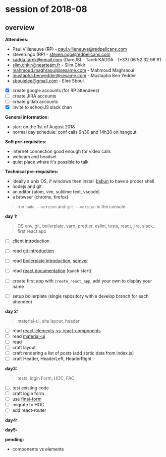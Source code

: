 # session of 2018-08
## overview

**Attendees:**
* Paul Villeneuve (RP) - paul.villeneuve@redpelicans.com
* steven.ngo (RP) - steven.ngo@redpelicans.com
* kadda.tarek@gmail.com (DareJS) - Tarek KADDA - (+33) 06 52 32 98 91
* slim.chkir@nearteam.fr - Slim Chkir
* mahmoud.maghraoui@sesame.com - Mahmoud Maghraoui
* mustapha.benyedder@sesame.com - Mustapha Ben Yedder
* sbouielee@gmail.com - Elee Sboui


- [x] create google accounts (for RP attendees)
- [ ] create JIRA accounts 
- [ ] create gitlab accounts
- [x] invite to schoolJS slack chan

**General information:**
* start on the 1st of August 2018
* normal day schedule: conf calls 9h30 and 14h30 on hangout

**Soft pre-requisites:**
* internet connection good enough for video calls
* webcam and headset
* quiet place where it's possible to talk

**Technical pre-requisites:**
* ideally a unix OS, if windows then install [babun](http://babun.github.io/) to have a proper shell
* nodejs and git
* an editor (atom, vim, sublime text, vscode)
* a browser (chrome, firefox)

> run `node --version` and `git --version` in the console

**day 1:**
> OS env, git, boilerplate, yarn, prettier, eslint, tests, react, jira, slack, first react app

- [ ] [client introduction](https://docs.google.com/presentation/d/1nkelpLG-BikiiHWvfkUj7zxZDdMBx0pyCOhVnqDZLXE)
- [ ] read [git introduction](http://nvie.com/posts/a-successful-git-branching-model/)
- [ ] read [boilerplate introduction](https://github.com/facebook/create-react-app), [semver](https://semver.org/)
- [ ] read [react documentation](https://reactjs.org/docs/hello-world.html) (quick start)
- [ ] create first app with `create_react_app`, add your own <App/> to display your name
- [ ] setup boilerplate (single repository with a develop branch for each attendee)


**day 2:**
> material-ui, site layout, header

- [ ] read [react-elements-vs-react-components](https://medium.freecodecamp.org/react-elements-vs-react-components-fdc776705880)
- [ ] read [material-ui](https://material-ui.com/getting-started/usage/)
- [ ] read 
- [ ] craft layout 
- [ ] craft rendering a list of posts (add static data from index.js)
- [ ] craft Header, HeaderLeft, HeaderRight

**day3:**
> tests, login Form, HOC, FAC

- [ ] test existing code
- [ ] craft login form
- [ ] use [final-form](https://github.com/final-form/react-final-form#material-ui-10)
- [ ] migrate to HOC
- [ ] add react-router

**day4:**

**day5:**

**pending:**

* components vs elements
